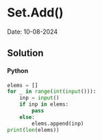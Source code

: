 
# Set.Add()

Date: 10-08-2024

## Solution
#### Python
```python
elems = []
for _ in range(int(input())):
    inp = input()
    if inp in elems:
        pass
    else:
        elems.append(inp)
print(len(elems))
```
        